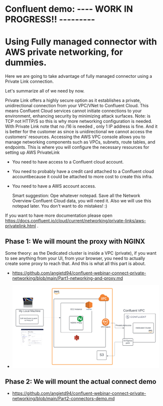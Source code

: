 # Confluent demo: ---- WORK IN PROGRESS!! ---------
# Using Fully managed connector with AWS private networking, for dummies.
Here we are going to take advantage of fully managed connector using a Private Link connection.


Let's summarize all of we need by now.

Private Link offers a highly secure option as it establishes a private, unidirectional connection from your VPC/VNet to Confluent Cloud. This means Confluent Cloud services cannot initiate connections to your environment, enhancing security by minimizing attack surfaces. Note: is TCP not HTTP/S so this is why more networking configuration is needed.
With Private Link note that no /16 is needed , only 1 IP address is fine. And it is better for the customer as since is unidirectional we cannot access the customers’ resources.
Accessing the AWS VPC console allows you to manage networking components such as VPCs, subnets, route tables, and endpoints. This is where you will configure the necessary resources for setting up AWS PrivateLink

- You need to have access to a Confluent cloud account.
- You need to probably have a credit card attached to a Confluent cloud accountbecause it could be attached to more cost to create this infra.
- You need to have a AWS account access.

  Smart suggestion: Ope whatever notepad. Save all the Network Overview Confluent Cloud data, you will need it. Also we will use this notepad later. You don't want to do mistakes! :)

If you want to have more documentation please open https://docs.confluent.io/cloud/current/networking/private-links/aws-privatelink.html .


## Phase 1: We will mount the proxy with NGINX
Some theory: as the Dedicated cluster is inside a VPC (private), if you want to see anything from your UI, from your browser, you need to actually create some proxy to reach that. And this is what all this part is about.
- https://github.com/angietd94/confluent-webinar-connect-private-networking/blob/main/Part1-networking-and-proxy.md

- ![Screenshot of the setup](https://github.com/angietd94/confluent-webinar-connect-private-networking/blob/ae64e83b2224dc67ca633ec89122fbe0e3c3602d/images/general_schema.png)


## Phase 2: We will mount the actual connect demo
- https://github.com/angietd94/confluent-webinar-connect-private-networking/blob/main/Part2-connectors-demo.md 

